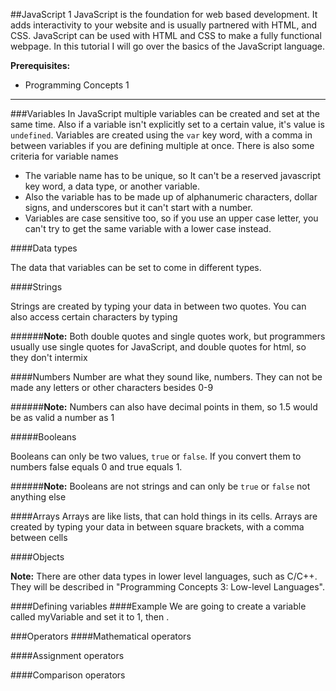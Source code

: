 
##JavaScript 1
JavaScript is the foundation for web based development. It adds interactivity to your website and is usually partnered with HTML, and CSS. JavaScript can be used with HTML and CSS to make a fully functional webpage. In this tutorial I will go over the basics of the JavaScript language.

**Prerequisites:**

- Programming Concepts 1


----------


###Variables
In JavaScript multiple variables can be created and set at the same time. Also if a variable isn't explicitly set to a certain value, it's value is  `undefined`. Variables are created using the `var` key word, with a comma in between variables if you are defining multiple at once. There is also some criteria for variable names


 - The variable name has to be unique, so It can't be a reserved javascript key word, a data type, or another variable.
 - Also the variable has to be made up of alphanumeric characters, dollar signs, and underscores but it can't start with a number.
 - Variables are case sensitive too, so if you use an upper case letter, you can't try to get the same variable with a lower case instead.
 

####Data types

The data that variables can be set to come in different types. 

####Strings

Strings are created by typing your data in between two quotes. You can also access certain characters by typing

######**Note:** Both double quotes and single quotes work, but programmers usually use single quotes for JavaScript, and double quotes for html, so they don't intermix  

####Numbers
Number are what they sound like, numbers. They can not be made any letters or other characters besides 0-9

######**Note:** Numbers can also have decimal points in them, so 1.5 would be as valid a number as 1 

#####Booleans

Booleans can only be two values, `true` or `false`. If you convert them to numbers false equals 0 and true equals 1.

######**Note:** Booleans are not strings and can only be `true` or `false` not anything else

####Arrays
Arrays are like lists, that can hold things in its cells. Arrays are created by typing your data in between square brackets, with a comma between cells
 
####Objects

**Note:** There are other data types in lower level languages, such as C/C++. They will be described in "Programming Concepts 3: Low-level Languages".

####Defining variables
####Example
We are going to create a variable called myVariable and set it to 1, then .

###Operators
####Mathematical operators 



####Assignment operators



####Comparison operators

